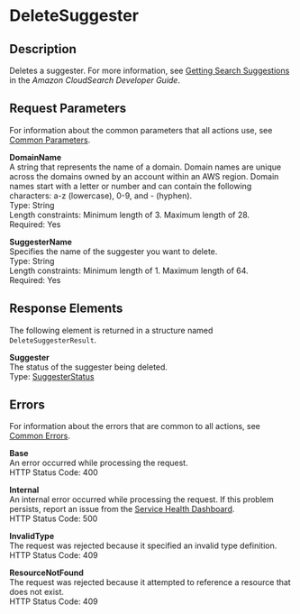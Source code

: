 # DeleteSuggester<a name="API_DeleteSuggester"></a>

## Description<a name="API_DeleteSuggester_Description"></a>

Deletes a suggester\. For more information, see [Getting Search Suggestions](http://docs.aws.amazon.com/cloudsearch/latest/developerguide/getting-suggestions.html) in the *Amazon CloudSearch Developer Guide*\.

## Request Parameters<a name="API_DeleteSuggester_RequestParameters"></a>

 For information about the common parameters that all actions use, see [Common Parameters](CommonParameters.md)\. 

 **DomainName**   
A string that represents the name of a domain\. Domain names are unique across the domains owned by an account within an AWS region\. Domain names start with a letter or number and can contain the following characters: a\-z \(lowercase\), 0\-9, and \- \(hyphen\)\.  
Type: String  
 Length constraints: Minimum length of 3\. Maximum length of 28\.   
 Required: Yes 

 **SuggesterName**   
Specifies the name of the suggester you want to delete\.  
Type: String  
 Length constraints: Minimum length of 1\. Maximum length of 64\.   
 Required: Yes 

## Response Elements<a name="API_DeleteSuggester_ResponseElements"></a>

 The following element is returned in a structure named `DeleteSuggesterResult`\. 

 **Suggester**   
The status of the suggester being deleted\.  
Type: [SuggesterStatus](API_SuggesterStatus.md) 

## Errors<a name="API_DeleteSuggester_Errors"></a>

 For information about the errors that are common to all actions, see [Common Errors](CommonErrors.md)\. 

 **Base**   
An error occurred while processing the request\.  
 HTTP Status Code: 400

 **Internal**   
An internal error occurred while processing the request\. If this problem persists, report an issue from the [Service Health Dashboard](http://status.aws.amazon.com/)\.  
 HTTP Status Code: 500

 **InvalidType**   
The request was rejected because it specified an invalid type definition\.  
 HTTP Status Code: 409

 **ResourceNotFound**   
The request was rejected because it attempted to reference a resource that does not exist\.  
 HTTP Status Code: 409